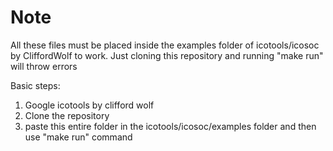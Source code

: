 # Note

All these files must be placed inside the examples folder of icotools/icosoc by CliffordWolf to work. Just cloning this repository and running "make run" will throw errors

Basic steps:
1. Google icotools by clifford wolf
2. Clone the repository
3. paste this entire folder in the icotools/icosoc/examples folder and then use "make run" command
